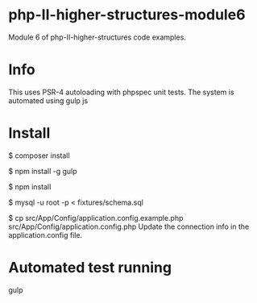 # php-II-higher-structures-module6
Module 6 of php-II-higher-structures code examples.

# Info
This uses PSR-4 autoloading with phpspec unit tests. The system is automated using gulp js

# Install
$ composer install

$ npm install -g gulp

$ npm install

$ mysql -u root -p < fixtures/schema.sql

$ cp src/App/Config/application.config.example.php src/App/Config/application.config.php
Update the connection info in the application.config file.

# Automated test running
gulp